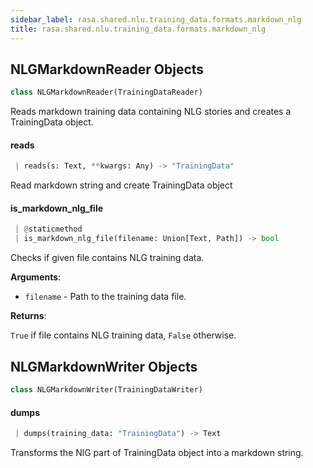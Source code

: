 ```yaml
---
sidebar_label: rasa.shared.nlu.training_data.formats.markdown_nlg
title: rasa.shared.nlu.training_data.formats.markdown_nlg
---
```


## NLGMarkdownReader Objects

```python
class NLGMarkdownReader(TrainingDataReader)
```

Reads markdown training data containing NLG stories and creates a TrainingData object.

#### reads

```python
 | reads(s: Text, **kwargs: Any) -> "TrainingData"
```

Read markdown string and create TrainingData object

#### is\_markdown\_nlg\_file

```python
 | @staticmethod
 | is_markdown_nlg_file(filename: Union[Text, Path]) -> bool
```

Checks if given file contains NLG training data.

**Arguments**:

- `filename` - Path to the training data file.
  

**Returns**:

  `True` if file contains NLG training data, `False` otherwise.

## NLGMarkdownWriter Objects

```python
class NLGMarkdownWriter(TrainingDataWriter)
```

#### dumps

```python
 | dumps(training_data: "TrainingData") -> Text
```

Transforms the NlG part of TrainingData object into a markdown string.

